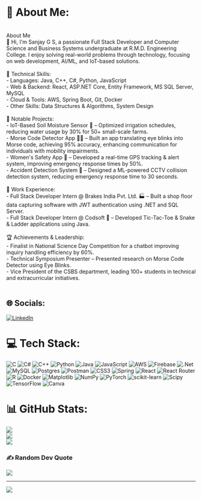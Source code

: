 # 💫 About Me:
<br> About Me  <br>👋 Hi, I'm Sanjay G S, a passionate Full Stack Developer and Computer Science and Business Systems undergraduate at R.M.D. Engineering College. I enjoy solving real-world problems through technology, focusing on web development, AI/ML, and IoT-based solutions.<br><br>🚀 Technical Skills:  <br>- Languages: Java, C++, C#, Python, JavaScript  <br>- Web & Backend: React, ASP.NET Core, Entity Framework, MS SQL Server, MySQL  <br>- Cloud & Tools: AWS, Spring Boot, Git, Docker  <br>- Other Skills: Data Structures & Algorithms, System Design  <br><br>📌 Notable Projects:  <br>- IoT-Based Soil Moisture Sensor 🌱 – Optimized irrigation schedules, reducing water usage by 30% for 50+ small-scale farms.  <br>- Morse Code Detector App 🧑‍🦽 – Built an app translating eye blinks into Morse code, achieving 95% accuracy, enhancing communication for individuals with mobility impairments.  <br>- Women's Safety App 📍 – Developed a real-time GPS tracking & alert system, improving emergency response times by 50%.  <br>- Accident Detection System 🚦 – Designed a ML-powered CCTV collision detection system, reducing emergency response time to 30 seconds.  <br><br>💼 Work Experience:  <br>- Full Stack Developer Intern @ Brakes India Pvt. Ltd. 🏭 – Built a shop floor data capturing software with JWT authentication using .NET and SQL Server.  <br>- Full Stack Developer Intern @ Codsoft 🎲 – Developed Tic-Tac-Toe & Snake & Ladder applications using Java.  <br><br>🏆 Achievements & Leadership:<br>- Finalist in National Science Day Competition for a chatbot improving inquiry handling efficiency by 60%.  <br>- Technical Symposium Presenter – Presented research on Morse Code Detector using Eye Blinks.  <br>- Vice President of the CSBS department, leading 100+ students in technical and extracurricular initiatives.  <br><br>


## 🌐 Socials:
[![LinkedIn](https://img.shields.io/badge/LinkedIn-%230077B5.svg?logo=linkedin&logoColor=white)](https://linkedin.com/in/https://www.linkedin.com/in/sanjaygs007) 

# 💻 Tech Stack:
![C](https://img.shields.io/badge/c-%2300599C.svg?style=for-the-badge&logo=c&logoColor=white) ![C#](https://img.shields.io/badge/c%23-%23239120.svg?style=for-the-badge&logo=csharp&logoColor=white) ![C++](https://img.shields.io/badge/c++-%2300599C.svg?style=for-the-badge&logo=c%2B%2B&logoColor=white) ![Python](https://img.shields.io/badge/python-3670A0?style=for-the-badge&logo=python&logoColor=ffdd54) ![Java](https://img.shields.io/badge/java-%23ED8B00.svg?style=for-the-badge&logo=openjdk&logoColor=white) ![JavaScript](https://img.shields.io/badge/javascript-%23323330.svg?style=for-the-badge&logo=javascript&logoColor=%23F7DF1E) ![AWS](https://img.shields.io/badge/AWS-%23FF9900.svg?style=for-the-badge&logo=amazon-aws&logoColor=white) ![Firebase](https://img.shields.io/badge/firebase-%23039BE5.svg?style=for-the-badge&logo=firebase) ![.Net](https://img.shields.io/badge/.NET-5C2D91?style=for-the-badge&logo=.net&logoColor=white) ![MySQL](https://img.shields.io/badge/mysql-4479A1.svg?style=for-the-badge&logo=mysql&logoColor=white) ![Postgres](https://img.shields.io/badge/postgres-%23316192.svg?style=for-the-badge&logo=postgresql&logoColor=white) ![Postman](https://img.shields.io/badge/Postman-FF6C37?style=for-the-badge&logo=postman&logoColor=white) ![CSS3](https://img.shields.io/badge/css3-%231572B6.svg?style=for-the-badge&logo=css3&logoColor=white) ![Spring](https://img.shields.io/badge/spring-%236DB33F.svg?style=for-the-badge&logo=spring&logoColor=white) ![React](https://img.shields.io/badge/react-%2320232a.svg?style=for-the-badge&logo=react&logoColor=%2361DAFB) ![React Router](https://img.shields.io/badge/React_Router-CA4245?style=for-the-badge&logo=react-router&logoColor=white) ![R](https://img.shields.io/badge/r-%23276DC3.svg?style=for-the-badge&logo=r&logoColor=white) ![Docker](https://img.shields.io/badge/docker-%230db7ed.svg?style=for-the-badge&logo=docker&logoColor=white) ![Matplotlib](https://img.shields.io/badge/Matplotlib-%23ffffff.svg?style=for-the-badge&logo=Matplotlib&logoColor=black) ![NumPy](https://img.shields.io/badge/numpy-%23013243.svg?style=for-the-badge&logo=numpy&logoColor=white) ![PyTorch](https://img.shields.io/badge/PyTorch-%23EE4C2C.svg?style=for-the-badge&logo=PyTorch&logoColor=white) ![scikit-learn](https://img.shields.io/badge/scikit--learn-%23F7931E.svg?style=for-the-badge&logo=scikit-learn&logoColor=white) ![Scipy](https://img.shields.io/badge/SciPy-%230C55A5.svg?style=for-the-badge&logo=scipy&logoColor=%white) ![TensorFlow](https://img.shields.io/badge/TensorFlow-%23FF6F00.svg?style=for-the-badge&logo=TensorFlow&logoColor=white) ![Canva](https://img.shields.io/badge/Canva-%2300C4CC.svg?style=for-the-badge&logo=Canva&logoColor=white)
# 📊 GitHub Stats:
![](https://github-readme-stats.vercel.app/api?username=sanjay021104gs&theme=dark&hide_border=false&include_all_commits=false&count_private=false)<br/>
![](https://github-readme-streak-stats.herokuapp.com/?user=sanjay021104gs&theme=dark&hide_border=false)<br/>
![](https://github-readme-stats.vercel.app/api/top-langs/?username=sanjay021104gs&theme=dark&hide_border=false&include_all_commits=false&count_private=false&layout=compact)

### ✍️ Random Dev Quote
![](https://quotes-github-readme.vercel.app/api?type=horizontal&theme=radical)

---
[![](https://visitcount.itsvg.in/api?id=sanjay021104gs&icon=0&color=0)](https://visitcount.itsvg.in)

<!-- Proudly created with GPRM ( https://gprm.itsvg.in ) -->